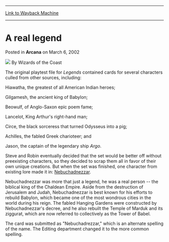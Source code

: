 
---
[Link to Wayback Machine](https://web.archive.org/web/20211026140338/https://magic.wizards.com/en/articles/archive/arcana/real-legend-2002-03-06)

[_metadata_:author]:- "Wizards of the Coast"
[_metadata_:description]:- "The original playtest file for Legends contained cards for several characters culled from other sources, including:Hiawatha, the greatest of all American Indian heroes; Gilgamesh, the ancient king of Babylon; Beowulf, of Anglo-Saxon epic poem fame; Lancelot, King Arthur's right-hand man; Circe, the black sorceress that turned Odysseus into a pig; Achilles, the fabled Greek"
[_metadata_:generator]:- "Drupal 7 (http://drupal.org)"
[_metadata_:node]:- "606146"
[_metadata_:publish_date]:- "2002-03-06"
[_metadata_:source]:- "div-main-content"
[_metadata_:title]:- "A real legend"
[_metadata_:wayback_capture_timestamp]:- "2021-10-26 14:03:38"
[_metadata_:wayback_raw_url]:- "https://web.archive.org/web/20211026140338id_/https://magic.wizards.com/en/articles/archive/arcana/real-legend-2002-03-06"
[_metadata_:wayback_url]:- "https://magic.wizards.com/en/articles/archive/arcana/real-legend-2002-03-06"
---


A real legend
=============



 Posted in **Arcana**
 on March 6, 2002 






![](https://media.magic.wizards.com/styles/auth_small/public/images/person/wizards_author.jpg)
By Wizards of the Coast











The original playtest file for *Legends* contained cards for several characters culled from other sources, including:

Hiawatha, the greatest of all American Indian heroes;  

Gilgamesh, the ancient king of Babylon;  

Beowulf, of Anglo-Saxon epic poem fame;  

Lancelot, King Arthur's right-hand man;  

Circe, the black sorceress that turned Odysseus into a pig;  

Achilles, the fabled Greek charioteer; and  

Jason, the captain of the legendary ship *Argo*.

Steve and Robin eventually decided that the set would be better off without preexisting characters, so they decided to scrap them all in favor of their own unique creations. But when the set was finished, one character from existing lore made it in: [Nebuchadnezzar](https://gatherer.wizards.com/Pages/Card/Details.aspx?name=Nebuchadnezzar).

Nebuchadnezzar was more that just a legend, he was a real person -- the biblical king of the Chaldean Empire. Aside from the destruction of Jerusalem and Judah, Nebuchadnezzar is best known for his efforts to rebuild Babylon, which became one of the most wondrous cities in the world during his reign. The fabled Hanging Gardens were constructed by Nebuchadnezzar's decree, and he also rebuilt the Temple of Marduk and its ziggurat, which are now referred to collectively as the Tower of Babel.

The card was submitted as "Nebuchadrezzar," which is an alternate spelling of the name. The Editing department changed it to the more common spelling.







